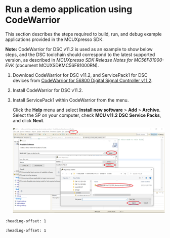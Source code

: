 # Run a demo application using CodeWarrior

This section describes the steps required to build, run, and debug example applications provided in the MCUXpresso SDK.

**Note:** CodeWarrior for DSC v11.2 is used as an example to show below steps, and the DSC toolchain should correspond to the latest supported version, as described in *MCUXpresso SDK Release Notes for MC56F81000-EVK* \(document MCUXSDKMC56F81000RN\).

1.  Download CodeWarrior for DSC v11.2, and ServicePack1 for DSC devices from [CodeWarrior for 56800 Digital Signal Controller v11.2](https://www.nxp.com/design/design-center/software/development-software/codewarrior-development-tools/codewarrior-legacy/codewarrior-for-56800-digital-signal-controller-v11-2:CW-DSC).
2.  Install CodeWarrior for DSC v11.2.
3.  Install ServicePack1 within CodeWarrior from the menu.

    Click the **Help** menu and select **Install new software** \> **Add** \> **Archive**. Select the SP on your computer, check **MCU v11.2 DSC Service Packs**, and click **Next**.

    ![](../images/install_service_pack.png "Update settings")



```{include} ../topics/build_an_example_application.md
:heading-offset: 1
```

```{include} ../topics/run_an_example_application.md
:heading-offset: 1
```

